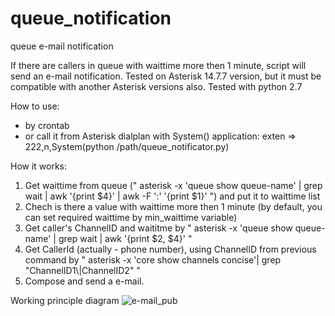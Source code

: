 # queue_notification
queue e-mail notification

If there are callers in queue with waittime more then 1 minute, script will send an e-mail notification.
Tested on Asterisk 14.7.7 version, but it must be compatible with another Asterisk versions also. 
Tested with python 2.7

How to use:
- by crontab
- or call it from Asterisk dialplan with System() application:
exten => 222,n,System(python /path/queue_notificator.py)

How it works:
1) Get waittime from queue (" asterisk -x 'queue show queue-name' | grep wait | awk '{print $4}' | awk -F ':' '{print $1}' ") and put it to waittime list
2) Chech is there a value with waittime more then 1 minute (by default, you can set required waittime by min_waittime variable) 
3) Get caller's ChannelID and waititme by " asterisk -x 'queue show queue-name' | grep wait | awk '{print $2, $4}' "
2) Get CallerId (actually - phone number), using ChannelID from previous command by " asterisk -x 'core show channels concise'| grep "ChannelID1\\|ChannelID2" "
3) Compose and send a e-mail.

Working principle diagram
![e-mail_pub](https://user-images.githubusercontent.com/37866374/51247963-577bd480-1997-11e9-8a16-bf05d799bd18.png)
